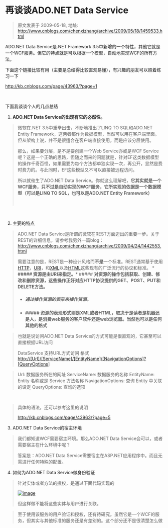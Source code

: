 # 再谈谈ADO.NET Data Service 
> 原文发表于 2009-05-18, 地址: http://www.cnblogs.com/chenxizhang/archive/2009/05/18/1459533.html 


ADO.NET Data Service是.NET Framework 3.5中新增的一个特性，其他它就是一个WCF服务。但它的特点就是可以根据一个模型，自动地实现WCF的所有方法。

 下面这个链接比较有用（主要是总结得比较直观易懂），有兴趣的朋友可以照着练习一下

 <http://kb.cnblogs.com/page/43963/?page=1>

  

 下面我谈谈个人的几点总结

 1. **ADO.NET Data Service的出现有它的必然性。**

 
>  微软在.NET 3.5中重拳出击，不断地推出了LINQ TO SQL和ADO.NET Entity Framework，这两者都作为数据模型，当然可以用在客户端里面。但从架构上说，并不是很适合在客户端直接使用，而是应该分层使用。
> 
>  那么，如果要分层，是不是要创建一个Web Service亦或是WCF Service呢？这是一个正确的思路，但随之而来的问题就是，针对EF这类数据模型的操作千奇百怪，如果需要为每个方法都单独实现一次，再公开，显然是费时费力的。与此同时，EF这些模型又不可以直接被远程访问。
> 
>  所以就催生了ADO.NET Data Service。你就这么理解吧，**它其实就是一个WCF服务，只不过是自动实现的WCF服务，它所实现的依据是一个数据模型（可以是LINQ TO SQL，也可以是ADO.NET Entity Framework）**
> 
>   
> 
> 

  

 2. 主要的特点

 
>  ADO.NET Data Service是所谓的微软在REST方面迈出的重要一步。关于REST的详细信息，请参考我另外一篇blog： <http://www.cnblogs.com/chenxizhang/archive/2009/04/24/1442553.html>
> 
>  需要注意的是，REST是一种设计风格而**不是**一个标准。REST通常基于使用[HTTP](http://zh.wikipedia.org/w/index.php?title=HTTP&variant=zh-cn)，[URI](http://zh.wikipedia.org/w/index.php?title=URI&variant=zh-cn)，和[XML](http://zh.wikipedia.org/w/index.php?title=XML&variant=zh-cn)以及[HTML](http://zh.wikipedia.org/w/index.php?title=HTML&variant=zh-cn)这些现有的广泛流行的协议和标准。 * **##### **资源是由URI来指定。***** ##### **对资源的操作包括获取、创建、修改和删除资源，这些操作正好对应HTTP协议提供的GET、POST、PUT和DELETE方法。**
> 
> * ##### **通过操作资源的表形来操作资源。**
> 
> * **##### **资源的表现形式则是XML或者HTML，取决于是读者是机器还是人，是消费web服务的客户软件还是web浏览器。当然也可以是任何其他的格式****
> 
> 
> 

 
>  也就是说访问ADO.NET Data Service的方式可能是很直观的，它甚至可以直接根据URL访问
> 
>  DataService 支持URL方式访问 格式 <http://[Url]/[ServiceName]/[EntityName]/[NavigationOptions]?[QueryOptions>]
> 
> 
> 
> 
> 
> 

 
>  Url: 数据服务所在的网址 ServiceName: 数据服务的名称 EntityName: Entity 名称或是 Service 方法名称 NavigationOptions: 查询 Entity 中关联的设定 QueryOptions: 查询的选项
> 
> 
> 
> 
> 
> 
> 
> 
> 
> 

  

 
>  具体的语法，还可以参考这里的说明
> 
>  <http://kb.cnblogs.com/page/43963/?page=5>
> 
> 

 3. ADO.NET Data Service的宿主环境

 
>  我们都知道WCF需要宿主环境。那么ADO.NET Data Service会可以，或者需要宿主在什么环境中呢？
> 
>  答案是：ADO.NET Data Service需要宿主在ASP.NET应用程序中。而且无需进行任何特殊的配置。
> 
> 

 4. 如何为ADO.NET Data Service做身份验证

 
>  针对实体或者方法的授权，是通过下面代码实现的
> 
>  [![image](http://images.cnblogs.com/cnblogs_com/chenxizhang/WindowsLiveWriter/ADO.NETDataService_EF72/image_thumb_1.png "image")](http://images.cnblogs.com/cnblogs_com/chenxizhang/WindowsLiveWriter/ADO.NETDataService_EF72/image_4.png) 
> 
>  但这样做不能将这些实体与用户进行关联。
> 
> 

 
>  至于使用该服务的用户验证和授权，还有待研究。虽然它是一个WCF的服务，但其实与其他标准的服务还是有差别的。这个部分还不是很清楚怎么做
> 
> 

